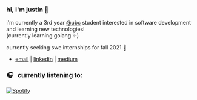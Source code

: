 ### hi, i'm justin 👋

i'm currently a 3rd year [@ubc](https://www.bme.ubc.ca/) student interested in software development and learning new technologies!  
(currently learning golang ✨)

currently seeking swe internships for fall 2021 🥺

- [email](mailto:justincho63@gmail.com) | [linkedin](https://www.linkedin.com/in/justinccho) | [medium](https://medium.com/@justinccho)

### 🎧 &nbsp; currently listening to:
[![Spotify](https://novatorem-blush.vercel.app/api/spotify)](https://open.spotify.com/user/justinlisteningtomusic123)





